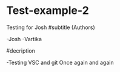 # Test-example-2
Testing for Josh
#subtitle (Authors)

-Josh
-Vartika

#decription

-Testing VSC and git
Once again
and again


